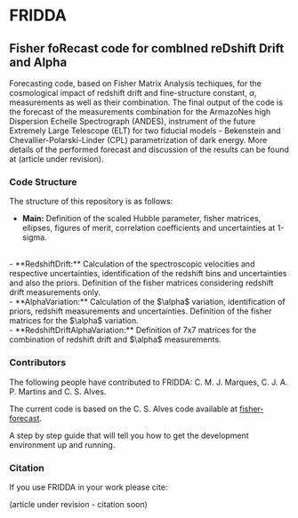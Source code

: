 # FRIDDA

## Fisher foRecast code for combIned reDshift Drift and Alpha

Forecasting code, based on Fisher Matrix Analysis techiques, for the cosmological impact of redshift drift and fine-structure constant, $\alpha$, measurements as well as their combination. The final output of the code is the forecast of the measurements combination for the ArmazoNes high Dispersion Echelle Spectrograph (ANDES), instrument of the future Extremely Large Telescope (ELT) for two fiducial models - Bekenstein and Chevallier-Polarski-Linder (CPL) parametrization of dark energy. More details of the performed forecast and discussion of the results can be found at (article under revision).


### Code Structure

The structure of this repository is as follows:

- **Main:** Definition of the scaled Hubble parameter, fisher matrices, ellipses, figures of merit, correlation coefficients and uncertainties at 1-sigma.
<br>
- **RedshiftDrift:** Calculation of the spectroscopic velocities and respective uncertainties, identification of the redshift bins and uncertainties and also the priors. Definition of the fisher matrices considering redshift drift measurements only.
<br>
- **AlphaVariation:** Calculation of the $\alpha$ variation, identification of priors, redshift measurements and uncertainties. Definition of the fisher matrices for the $\alpha$ variation. 
<br>
- **RedshiftDriftAlphaVariation:** Definition of 7x7 matrices for the combination of redshift drift and $\alpha$ measurements.


### Contributors

The following people have contributed to FRIDDA: C. M. J. Marques, C. J. A. P. Martins and C. S. Alves.

The current code is based on the C. S. Alves code available at [fisher-forecast](https://github.com/Catarina-Alves/fisher-forecast).

A step by step guide that will tell you how to get the development environment up and running.


### Citation

If you use FRIDDA in your work please cite:

(article under revision - citation soon)